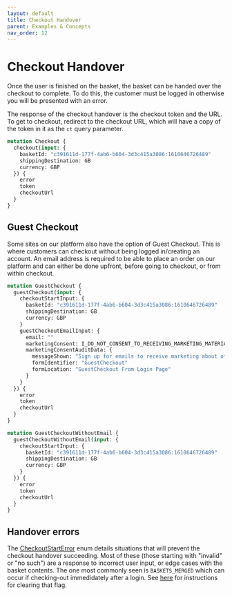 ```yaml
---
layout: default
title: Checkout Handover
parent: Examples & Concepts
nav_order: 12
---
```


# Checkout Handover

Once the user is finished on the basket, the basket can be handed over the checkout to complete. To do this, the customer must be logged in otherwise you will be presented with an error.

The response of the checkout handover is the checkout token and the URL. To get to checkout, redirect to the checkout URL, which will have a copy of the token in it as the `ct` query parameter. 

```graphql
mutation Checkout {
  checkout(input: {
    basketId: "c391611d-177f-4ab6-b604-3d3c415a3086:1610646726489"
    shippingDestination: GB
    currency: GBP
  }) {
    error
    token
    checkoutUrl
  }
}
```

## Guest Checkout

Some sites on our platform also have the option of Guest Checkout. This is where customers can checkout without being logged in/creating an account. 
An email address is required to be able to place an order on our platform and can either be done upfront, before going to checkout, or from within checkout.

```graphql
mutation GuestCheckout {
  guestCheckout(input: {
    checkoutStartInput: {
      basketId: "c391611d-177f-4ab6-b604-3d3c415a3086:1610646726489"
      shippingDestination: GB
      currency: GBP
    }
    guestCheckoutEmailInput: {
      email: ""
      marketingConsent: I_DO_NOT_CONSENT_TO_RECEIVING_MARKETING_MATERIAL
      marketingConsentAuditData: {
        messageShown: "Sign up for emails to receive marketing about offers and promotions"
        formIdentifier: "GuestCheckout"
        formLocation: "GuestCheckout From Login Page"
      }
    }
  }) {
    error
    token
    checkoutUrl
  }
}
```

```graphql
mutation GuestCheckoutWithoutEmail {
  guestCheckoutWithoutEmail(input: {
    checkoutStartInput: {
      basketId: "c391611d-177f-4ab6-b604-3d3c415a3086:1610646726489"
      shippingDestination: GB
      currency: GBP
    }
  }) {
    error
    token
    checkoutUrl
  }
}
```

## Handover errors

The [CheckoutStartError](https://api.thehut.net/lfint/en/docs#CheckoutStartError) enum details situations that will prevent the checkout handover succeeding. Most of these (those starting with "invalid" or "no such") are a response to incorrect user input, or edge cases with the basket contents. The one most commonly seen is `BASKETS_MERGED` which can occur if checking-out immedidately after a login. See [here](view-basket.md#basket-merge) for instructions for clearing that flag.
